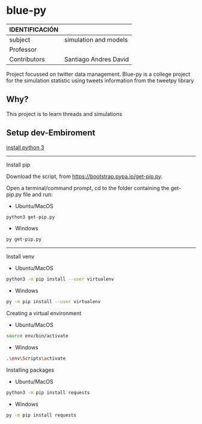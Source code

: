 # blue-py

| IDENTIFICACIÓN | |
| :- | :- |
| subject | simulation and models |
| Professor |  |
| Contributors | Santiago Andres David |

Project focussed on twitter data management. Blue-py is a college project for the simulation statistic using tweets information from the tweetpy library

<!--Por qué es el proyecto-->
## Why?

This project is to learn threads and simulations

<!--Instalación del entorno de dev-->
## Setup dev-Embiroment

[install python 3](https://www.python.org/downloads/)

---

Install pip

Download the script, from https://bootstrap.pypa.io/get-pip.py.

Open a terminal/command prompt, cd to the folder containing the get-pip.py file and run:

- Ubuntu/MacOS

```sh
python3 get-pip.py
```

- Windows

```sh
py get-pip.py
```

---
Install venv

- Ubuntu/MacOS

```sh
python3 -m pip install --user virtualenv
```

- Windows

```sh
py -m pip install --user virtualenv
```

Creating a virtual environment

- Ubuntu/MacOS

```sh
source env/bin/activate
```

- Windows

```sh
.\env\Scripts\activate
```

Installing packages

- Ubuntu/MacOS

```sh
python3 -m pip install requests
```

- Windows

```sh
py -m pip install requests
```
<!--Ejecución de la app-->



<!--Ejecución de la app con docker-->
